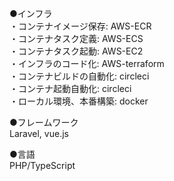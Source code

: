 ●インフラ  
・コンテナイメージ保存: AWS-ECR  
・コンテナタスク定義: AWS-ECS  
・コンテナタスク起動: AWS-EC2  
・インフラのコード化: AWS-terraform  
・コンテナビルドの自動化: circleci  
・コンテナ起動自動化: circleci  
・ローカル環境、本番構築: docker  

●フレームワーク  
Laravel, vue.js

●言語  
PHP/TypeScript
